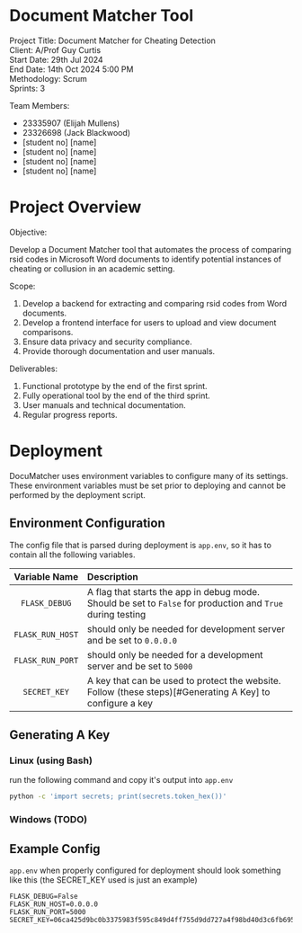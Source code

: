 # Document Matcher Tool

Project Title: Document Matcher for Cheating Detection  
Client: A/Prof Guy Curtis  
Start Date: 29th Jul 2024  
End Date: 14th Oct 2024 5:00 PM  
Methodology: Scrum  
Sprints: 3  

Team Members:  
- 23335907 (Elijah Mullens)
- 23326698 (Jack Blackwood)
- [student no] [name]  
- [student no] [name]  
- [student no] [name]  
- [student no] [name]  


# Project Overview

Objective: 

Develop a Document Matcher tool that automates the process of comparing rsid
codes in Microsoft Word documents to identify potential instances of cheating or
collusion in an academic setting.

Scope:
1. Develop a backend for extracting and comparing rsid codes from Word documents.
2. Develop a frontend interface for users to upload and view document comparisons.
3. Ensure data privacy and security compliance.
4. Provide thorough documentation and user manuals.

Deliverables:
1. Functional prototype by the end of the first sprint.
2. Fully operational tool by the end of the third sprint.
3. User manuals and technical documentation.
4. Regular progress reports.


# Deployment

DocuMatcher uses environment variables to configure many of its settings. These
environment variables must be set prior to deploying and cannot be performed by
the deployment script.

## Environment Configuration

The config file that is parsed during deployment is `app.env`, so it has to
contain all the following variables.

| Variable Name    | Description                                                                                                 |
|:----------------:|:------------------------------------------------------------------------------------------------------------|
| `FLASK_DEBUG`    | A flag that starts the app in debug mode. Should be set to `False` for production and `True` during testing |
| `FLASK_RUN_HOST` | should only be needed for development server and be set to `0.0.0.0`                                        |
| `FLASK_RUN_PORT` | should only be needed for a development server and be set to `5000`                                         |
| `SECRET_KEY`     | A key that can be used to protect the website. Follow (these steps)[#Generating A Key] to configure a key   |

## Generating A Key

### Linux (using Bash)

run the following command and copy it's output into `app.env`

```Bash
python -c 'import secrets; print(secrets.token_hex())'
```

### Windows (TODO)

## Example Config

`app.env` when properly configured for deployment should look something like
this (the SECRET_KEY used is just an example)

```env
FLASK_DEBUG=False
FLASK_RUN_HOST=0.0.0.0
FLASK_RUN_PORT=5000
SECRET_KEY=06ca425d9bc0b3375983f595c849d4ff755d9dd727a4f98bd40d3c6fb6957a87
```
